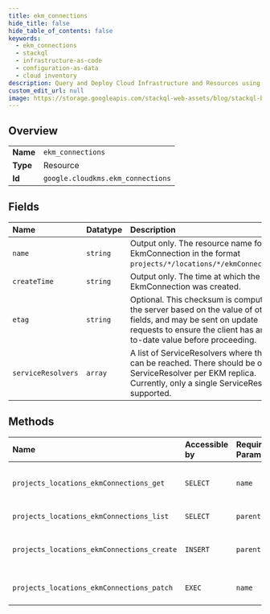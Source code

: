 ```yaml
---
title: ekm_connections
hide_title: false
hide_table_of_contents: false
keywords:
  - ekm_connections
  - stackql
  - infrastructure-as-code
  - configuration-as-data
  - cloud inventory
description: Query and Deploy Cloud Infrastructure and Resources using SQL
custom_edit_url: null
image: https://storage.googleapis.com/stackql-web-assets/blog/stackql-blog-post-featured-image.png
---
```

  
    

## Overview
<table><tbody>
<tr><td><b>Name</b></td><td><code>ekm_connections</code></td></tr>
<tr><td><b>Type</b></td><td>Resource</td></tr>
<tr><td><b>Id</b></td><td><code>google.cloudkms.ekm_connections</code></td></tr>
</tbody></table>

## Fields
| Name | Datatype | Description |
|:-----|:---------|:------------|
| `name` | `string` | Output only. The resource name for the EkmConnection in the format `projects/*/locations/*/ekmConnections/*`. |
| `createTime` | `string` | Output only. The time at which the EkmConnection was created. |
| `etag` | `string` | Optional. This checksum is computed by the server based on the value of other fields, and may be sent on update requests to ensure the client has an up-to-date value before proceeding. |
| `serviceResolvers` | `array` | A list of ServiceResolvers where the EKM can be reached. There should be one ServiceResolver per EKM replica. Currently, only a single ServiceResolver is supported. |
## Methods
| Name | Accessible by | Required Params | Description |
|:-----|:--------------|:----------------|:------------|
| `projects_locations_ekmConnections_get` | `SELECT` | `name` | Returns metadata for a given EkmConnection. |
| `projects_locations_ekmConnections_list` | `SELECT` | `parent` | Lists EkmConnections. |
| `projects_locations_ekmConnections_create` | `INSERT` | `parent` | Creates a new EkmConnection in a given Project and Location. |
| `projects_locations_ekmConnections_patch` | `EXEC` | `name` | Updates an EkmConnection's metadata. |
